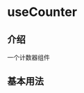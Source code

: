 <!--
 * @Author: 姚成成
 * @Date: 2025-08-24 12:46:12
 * @FilePath: /wx-ui/apps/docs/hooks/useCounter/index.md
 * @LastEditTime: 2025-08-24 14:23:58
 * 
 * Copyright (c) 2025 by 用户/公司名, All Rights Reserved. 
 * @Description: 
 * @LastEditors: 姚成成
-->
# useCounter

## 介绍

一个计数器组件

## 基本用法

<demo vue="./demo/basic.vue" />